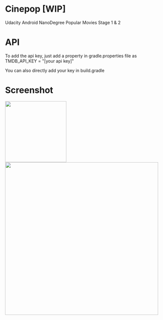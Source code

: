 # Cinepop [WIP]
Udacity Android NanoDegree Popular Movies Stage 1 &amp; 2

# API
To add the api key, just add a property in gradle.properties file as
TMDB_API_KEY = "[your api key]"

You can also directly add your key in build.gradle

# Screenshot
<img src="http://imgur.com/co0VXuS.png" width="200">

<img src="http://imgur.com/J93YldC.png" width="500">
